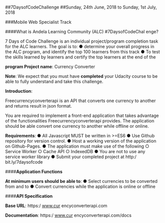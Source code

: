 ##7DaysofCodeChallenge
##Sunday, 24th June, 2018 to Sunday, 1st July, 2018

###Mobile Web Specialist Track

####What is Andela Learning Community (ALC) #7DaysofCodeChal enge?

7 Days of Code Challenge is an individual project/program completion task for the ALC learners. The goal is to:
	● determine your overall progress in the ALC program, and identify the top 100 learners from this track
	● To test the skills learned by learners and certify the top learners at the end of the

**program Project name**: Currency Converter

**Note**: We expect that you must have **completed** your Udacity course to be able to fully
understand and take this challenge. 

**Introduction**:

Freecurrencyconverterapi is an API that converts one currency to another and returns result in
json format. 

You are required to implement a front-end application that takes advantage of the
functionalities Freecurrencyconverterapi provides. The application should be able convert one
currency to another while offline or online. 

**Requirements**:
	● All Javascript MUST be written in >=ES6
	● Use Github repository for version control. ● Host a working version of the application on Github-Pages.
	● The application must make use of the following
		○ Service Worker
		○ Cache API
		○ IndexedDB
	● You are not to use any service worker library
	● Submit your completed project at http:/ bit.ly/7daysofcode

####**Application Functions**

**At minimum users should be able to**:
	● Select currencies to be converted from and to
	● Convert currencies while the application is online or offline

####**API Specification**

**Base URL**: https:/ www.cur encyconverterapi.com

**Documentation**: https:/ www.cur encyconverterapi.com/docs